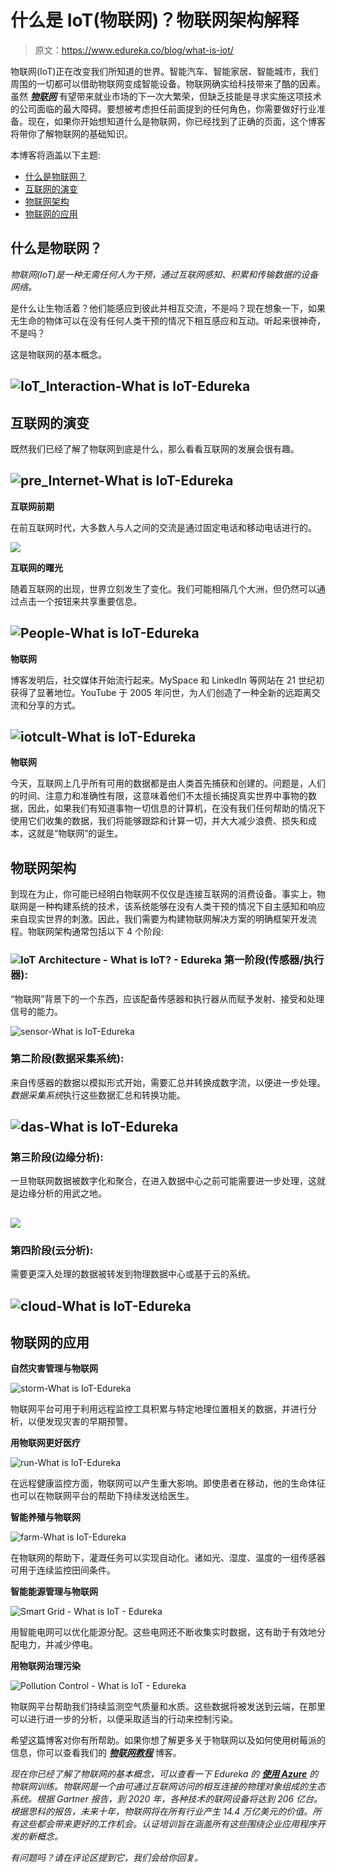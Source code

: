 # 什么是 IoT(物联网)？物联网架构解释

> 原文：<https://www.edureka.co/blog/what-is-iot/>

物联网(IoT)正在改变我们所知道的世界。智能汽车、智能家居、智能城市，我们周围的一切都可以借助物联网变成智能设备。物联网确实给科技带来了酷的因素。虽然 ***[物联网](https://www.edureka.co/iot-certification-training)*** 有望带来就业市场的下一次大繁荣，但缺乏技能是寻求实施这项技术的公司面临的最大障碍。要想被考虑担任前面提到的任何角色，你需要做好行业准备。现在，如果你开始想知道什么是物联网，你已经找到了正确的页面，这个博客将带你了解物联网的基础知识。

本博客将涵盖以下主题:

*   [什么是物联网？](#what)
*   [互联网的演变](#evolution)
*   [物联网架构](#archit)
*   [物联网的应用](#app)

## **什么是物联网？**

*物联网(IoT)是一种无需任何人为干预，通过互联网感知、积累和传输数据的设备网络。*

是什么让生物活着？他们能感应到彼此并相互交流，不是吗？现在想象一下，如果无生命的物体可以在没有任何人类干预的情况下相互感应和互动。听起来很神奇，不是吗？

这是物联网的基本概念。

## ![IoT_Interaction-What is IoT-Edureka](img/beaa74f5028e0d635d727ad9888e02f6.png)

## **互联网的演变**

既然我们已经了解了物联网到底是什么，那么看看互联网的发展会很有趣。

## **![pre_Internet-What is IoT-Edureka](img/8747f6109e0dd306c36c56366ffc683d.png)**

**互联网前期**

在前互联网时代，大多数人与人之间的交流是通过固定电话和移动电话进行的。

**![](img/ede42c638121f9565fb0e559a49361b7.png)**

**互联网的曙光**

随着互联网的出现，世界立刻发生了变化。我们可能相隔几个大洲，但仍然可以通过点击一个按钮来共享重要信息。

## **![People-What is IoT-Edureka](img/ebaf5930d759a500e189628de1c743a0.png)**

**物联网**

博客发明后，社交媒体开始流行起来。MySpace 和 LinkedIn 等网站在 21 世纪初获得了显著地位。YouTube 于 2005 年问世，为人们创造了一种全新的远距离交流和分享的方式。

## **![iotcult-What is IoT-Edureka](img/b5275f438c55fffcb310b1af5eaa6ce1.png)**

**物联网**

今天，互联网上几乎所有可用的数据都是由人类首先捕获和创建的。问题是，人们的时间、注意力和准确性有限，这意味着他们不太擅长捕捉真实世界中事物的数据，因此，如果我们有知道事物一切信息的计算机，在没有我们任何帮助的情况下使用它们收集的数据，我们将能够跟踪和计算一切，并大大减少浪费、损失和成本，这就是“物联网”的诞生。

## **物联网架构**

到现在为止，你可能已经明白物联网不仅仅是连接互联网的消费设备。事实上，物联网是一种构建系统的技术，该系统能够在没有人类干预的情况下自主感知和响应来自现实世界的刺激。因此，我们需要为构建物联网解决方案的明确框架开发流程。物联网架构通常包括以下 4 个阶段:

### **![IoT Architecture - What is IoT? - Edureka](img/92b3361808b2ebdda9af2a8d1dbecb9b.png) 第一阶段(传感器/执行器):** 

“物联网”背景下的一个东西，应该配备传感器和执行器从而赋予发射、接受和处理信号的能力。

![sensor-What is IoT-Edureka](img/0c817f9507df8946870c5264b2279dcd.png)

### **第二阶段(数据采集系统):**

来自传感器的数据以模拟形式开始，需要汇总并转换成数字流，以便进一步处理。*数据采集系统*执行这些数据汇总和转换功能。

## **![das-What is IoT-Edureka](img/83069610b1d686a7c678a02187ed2b46.png)**

### **第三阶段(边缘分析):**

一旦物联网数据被数字化和聚合，在进入数据中心之前可能需要进一步处理，这就是边缘分析的用武之地。

## **![](img/73f336ff6d424ee8b3f21661c54280ad.png)**

### **第四阶段(云分析):**

需要更深入处理的数据被转发到物理数据中心或基于云的系统。

## **![cloud-What is IoT-Edureka](img/c0d779e17c8d35d2c57ba2b28b4088ec.png)**

## **物联网的应用**

**自然灾害管理与物联网**

![storm-What is IoT-Edureka](img/3513f1486e6c17b9b701c99f1b8a258e.png)

物联网平台可用于利用远程监控工具积累与特定地理位置相关的数据，并进行分析，以便发现灾害的早期预警。

**用物联网更好医疗**

![run-What is IoT-Edureka](img/125f49bc64a5fa41149aa7c6ec21b466.png)

在远程健康监控方面，物联网可以产生重大影响。即使患者在移动，他的生命体征也可以在物联网平台的帮助下持续发送给医生。

**智能养殖与物联网**

![farm-What is IoT-Edureka](img/a5713b706e4ce2df5dccd4eb63c22d31.png)

在物联网的帮助下，灌溉任务可以实现自动化。诸如光、湿度、温度的一组传感器可用于连续监控田间条件。

**智能能源管理与物联网**

![Smart Grid - What is IoT - Edureka](img/bf8a80a60893c36c18e8bbd349d19f8d.png)

用智能电网可以优化能源分配。这些电网还不断收集实时数据，这有助于有效地分配电力，并减少停电。

**用物联网治理污染**

![Pollution Control - What is IoT - Edureka](img/ddac19ff2287ed8dc60d0038b163fe09.png)

物联网平台帮助我们持续监测空气质量和水质。这些数据将被发送到云端，在那里可以进行进一步的分析，以便采取适当的行动来控制污染。

希望这篇博客对你有所帮助。如果你想了解更多关于物联网以及如何使用树莓派的信息，你可以查看我们的 ***[物联网教程](https://www.edureka.co/blog/iot-tutorial/)*** 博客。

*现在你已经了解了物联网的基本概念，可以查看一下 Edureka 的 **[使用 Azure](https://www.edureka.co/iot-certification-training)** 的物联网训练。物联网是一个由可通过互联网访问的相互连接的物理对象组成的生态系统。根据 Gartner 报告，到 2020 年，各种技术的联网设备将达到 206 亿台。根据思科的报告，未来十年，物联网将在所有行业产生 14.4 万亿美元的价值。所有这些都会带来更好的工作机会。认证培训旨在涵盖所有这些围绕企业应用程序开发的新概念。*

*有问题吗？请在评论区提到它，我们会给你回复。*